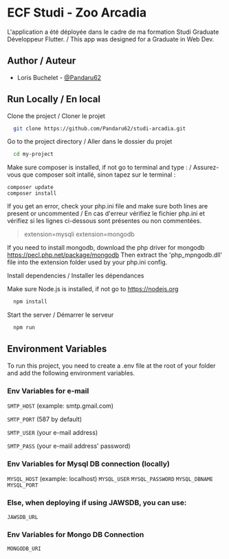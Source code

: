
# ECF Studi - Zoo Arcadia

L'application a été déployée dans le cadre de ma formation Studi Graduate Développeur Flutter. 
/ This app was designed for a Graduate in Web Dev.
## Author / Auteur

- Loris Buchelet - [@Pandaru62](https://github.com/Pandaru62/studi-arcadia)





## Run Locally / En local

Clone the project / Cloner le projet

```bash
  git clone https://github.com/Pandaru62/studi-arcadia.git
```

Go to the project directory / Aller dans le dossier du projet

```bash
  cd my-project
```

Make sure composer is installed, if not go to terminal and type : / Assurez-vous que composer soit intallé, sinon tapez sur le terminal :

```
composer update
composer install
```

If you get an error, check your php.ini file and make sure both lines are present or uncommented
/ En cas d'erreur vérifiez le fichier php.ini et vérifiez si les lignes ci-dessous sont présentes ou non commentées.

> extension=mysqli
> extension=mongodb


If you need to install mongodb, download the php driver for mongodb
https://pecl.php.net/package/mongodb 
Then extract the 'php_mpngodb.dll' file into the extension folder used by your php.ini config.

Install dependencies / Installer les dépendances

Make sure Node.js is installed, if not go to https://nodejs.org

```bash
  npm install
```

Start the server / Démarrer le serveur

```bash
  npm run 
```


## Environment Variables

To run this project, you need to create a .env file at the root of your folder and add the following environment variables.

### Env Variables for e-mail

`SMTP_HOST` (example: smtp.gmail.com)

`SMTP_PORT` (587 by default)

`SMTP_USER` (your e-mail address)

`SMTP_PASS` (your e-maiil address' password)

### Env Variables for Mysql DB connection (locally)

`MYSQL_HOST` (example: localhost)
`MYSQL_USER`
`MYSQL_PASSWORD`
`MYSQL_DBNAME`
`MYSQL_PORT`

### Else, when deploying if using JAWSDB, you can use:

`JAWSDB_URL`

### Env Variables for Mongo DB Connection 

`MONGODB_URI`